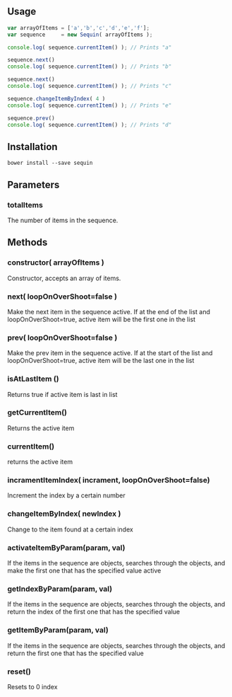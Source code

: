 ## Usage

```javascript
var arrayOfItems = ['a','b','c','d','e','f'];
var sequence     = new Sequin( arrayOfItems );

console.log( sequence.currentItem() ); // Prints "a"

sequence.next()
console.log( sequence.currentItem() ); // Prints "b"

sequence.next()
console.log( sequence.currentItem() ); // Prints "c"

sequence.changeItemByIndex( 4 )
console.log( sequence.currentItem() ); // Prints "e"

sequence.prev()
console.log( sequence.currentItem() ); // Prints "d"
```

## Installation

`bower install --save sequin`

## Parameters
### totalItems
The number of items in the sequence.

## Methods
### constructor( arrayOfItems )
Constructor, accepts an array of items.
### next( loopOnOverShoot=false )
Make the next item in the sequence active. If at the end of the list and loopOnOverShoot=true, active item will be the first one in the list
### prev( loopOnOverShoot=false )
Make the prev item in the sequence active. If at the start of the list and loopOnOverShoot=true, active item will be the last one in the list
### isAtLastItem ()
Returns true if active item is last in list
### getCurrentItem()
Returns the active item
### currentItem()
returns the active item
### incramentItemIndex( incrament, loopOnOverShoot=false)
Increment the index by a certain number

### changeItemByIndex( newIndex )
Change to the item found at a certain index

### activateItemByParam(param, val)
If the items in the sequence are objects, searches through the objects, and make the first one that has the specified value active

### getIndexByParam(param, val)
If the items in the sequence are objects, searches through the objects, and return the index of the first one that has the specified value

### getItemByParam(param, val)
If the items in the sequence are objects, searches through the objects, and return the first one that has the specified value

### reset()
Resets to 0 index

